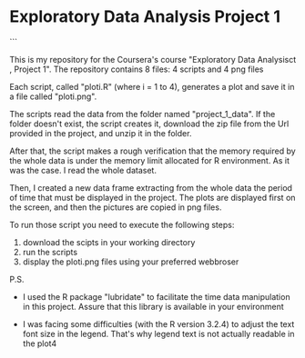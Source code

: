 Exploratory Data Analysis Project 1
================

\`\`\`

This is my repository for the Coursera's course "Exploratory Data Analysisct , Project 1". The repository contains 8 files: 4 scripts and 4 png files

Each script, called "ploti.R" (where i = 1 to 4), generates a plot and save it in a file called "ploti.png".

The scripts read the data from the folder named "project\_1\_data". If the folder doesn't exist, the script creates it, download the zip file from the Url provided in the project, and unzip it in the folder.

After that, the script makes a rough verification that the memory required by the whole data is under the memory limit allocated for R environment. As it was the case. I read the whole dataset.

Then, I created a new data frame extracting from the whole data the period of time that must be displayed in the project. The plots are displayed first on the screen, and then the pictures are copied in png files.

To run those script you need to execute the following steps:

1.  download the scipts in your working directory
2.  run the scripts
3.  display the ploti.png files using your preferred webbroser

P.S.

-   I used the R package "lubridate" to facilitate the time data manipulation in this project. Assure that this library is available in your environment

-   I was facing some difficulties (with the R version 3.2.4) to adjust the text font size in the legend. That's why legend text is not actually readable in the plot4
